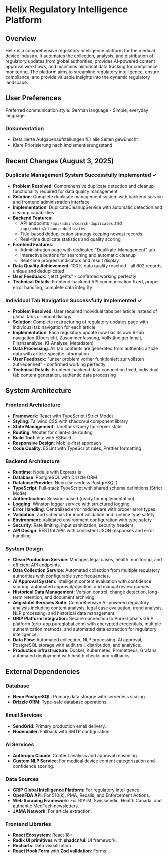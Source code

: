 # Helix Regulatory Intelligence Platform

## Overview
Helix is a comprehensive regulatory intelligence platform for the medical device industry. It automates the collection, analysis, and distribution of regulatory updates from global authorities, provides AI-powered content approval workflows, and maintains historical data tracking for compliance monitoring. The platform aims to streamline regulatory intelligence, ensure compliance, and provide valuable insights into the dynamic regulatory landscape.

## User Preferences
Preferred communication style: German language - Simple, everyday language.

### Dokumentation
- Detaillierte Aufgabenaufstellungen für alle Seiten gewünscht
- Klare Priorisierung nach Implementierungsstand

## Recent Changes (August 3, 2025)
### Duplicate Management System Successfully Implemented ✓
- **Problem Resolved**: Comprehensive duplicate detection and cleanup functionality required for data quality management
- **Solution**: Complete duplicate management system with backend service and frontend administration interface
- **Implementation**: DuplicateCleanupService with automatic detection and cleanup capabilities
- **Backend Features**: 
  - API endpoints `/api/admin/search-duplicates` and `/api/admin/cleanup-duplicates`
  - Title-based deduplication strategy keeping newest records
  - Real-time duplicate statistics and quality scoring
- **Frontend Features**: 
  - Administration page with dedicated "Duplikate-Management" tab
  - Interactive buttons for searching and automatic cleanup
  - Real-time progress indicators and result display
- **Data Quality Achievement**: 100% data quality reached - all 602 records unique and deduplicated
- **User Feedback**: "jetzt gehts" - confirmed working perfectly
- **Technical Details**: Frontend-backend API communication fixed, proper error handling, complete data integrity

### Individual Tab Navigation Successfully Implemented ✓
- **Problem Resolved**: User required individual tabs per article instead of global tabs or modal dialogs
- **Solution**: Complete restructuring of regulatory updates page with individual tab navigation for each article
- **Implementation**: Each regulatory update now has its own 6-tab navigation (Übersicht, Zusammenfassung, Vollständiger Inhalt, Finanzanalyse, KI-Analyse, Metadaten)
- **Data Processing**: All tab contents are generated from authentic article data with article-specific information
- **User Feedback**: "unser problem vorher funktioniert zur vollsten zufriedenheit" - confirmed working perfectly
- **Technical Details**: Frontend-backend data connection fixed, individual tab content generation, authentic data processing

## System Architecture

### Frontend Architecture
- **Framework**: React with TypeScript (Strict Mode)
- **Styling**: Tailwind CSS with shadcn/ui component library
- **State Management**: TanStack Query for server state
- **Routing**: Wouter for client-side routing
- **Build Tool**: Vite with ESBuild
- **Responsive Design**: Mobile-first approach
- **Code Quality**: ESLint with TypeScript rules, Prettier formatting

### Backend Architecture
- **Runtime**: Node.js with Express.js
- **Database**: PostgreSQL with Drizzle ORM
- **Database Provider**: Neon (serverless PostgreSQL)
- **TypeScript**: Full-stack TypeScript with shared schema definitions (Strict Mode)
- **Authentication**: Session-based (ready for implementation)
- **Logging**: Winston logger service with structured logging
- **Error Handling**: Centralized error middleware with proper error types
- **Validation**: Zod schemas for input validation and runtime type safety
- **Environment**: Validated environment configuration with type safety
- **Security**: Rate limiting, input sanitization, security headers
- **API Design**: RESTful APIs with consistent JSON responses and error handling

### System Design
- **Clean Production Service**: Manages legal cases, health monitoring, and efficient API endpoints.
- **Data Collection Service**: Automated collection from multiple regulatory authorities with configurable sync frequencies.
- **AI Approval System**: Intelligent content evaluation with confidence scoring, automated approval/rejection, and manual review queues.
- **Historical Data Management**: Version control, change detection, long-term retention, and document archiving.
- **AegisIntel Services Suite**: Comprehensive AI-powered regulatory analysis including content analysis, legal case evaluation, trend analysis, NLP processing, and historical data management.
- **GRIP Platform Integration**: Secure connection to Pure Global's GRIP platform (grip-app.pureglobal.com) with encrypted credentials, multiple authentication methods, and automated data extraction for regulatory intelligence.
- **Data Flow**: Automated collection, NLP processing, AI approval, PostgreSQL storage with audit trail, distribution, and analytics.
- **Production Infrastructure**: Docker, Kubernetes, Prometheus, Grafana, automated deployment with health checks and rollbacks.

## External Dependencies

### Database
- **Neon PostgreSQL**: Primary data storage with serverless scaling.
- **Drizzle ORM**: Type-safe database operations.

### Email Services
- **SendGrid**: Primary production email delivery.
- **Nodemailer**: Fallback with SMTP configuration.

### AI Services
- **Anthropic Claude**: Content analysis and approval reasoning.
- **Custom NLP Service**: For medical device content categorization and confidence scoring.

### Data Sources
- **GRIP Global Intelligence Platform**: For regulatory intelligence.
- **OpenFDA API**: For 510(k), PMA, Recalls, and Enforcement Actions.
- **Web Scraping Framework**: For BfArM, Swissmedic, Health Canada, and authentic MedTech newsletters.
- **JAMA Network**: For article extraction.

### Frontend Libraries
- **React Ecosystem**: React 18+.
- **Radix UI primitives** with **shadcn/ui**: UI framework.
- **Recharts**: Data visualization.
- **React Hook Form** with **Zod validation**: Forms.